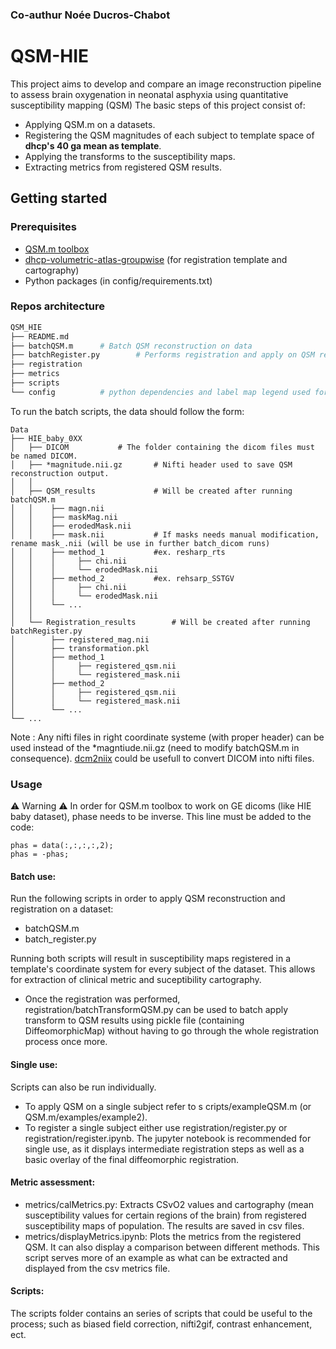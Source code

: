 ### Co-authur Noée Ducros-Chabot
# QSM-HIE
This project aims to develop and compare an image reconstruction pipeline to assess brain oxygenation in neonatal asphyxia using quantitative susceptibility mapping (QSM)
The basic steps of this project consist of: 
- Applying QSM.m on a datasets. 
- Registering the QSM magnitudes of each subject to template space of **dhcp's 40 ga mean as template**.
- Applying the transforms to the susceptibility maps.
- Extracting metrics from registered QSM results.

## Getting started

### Prerequisites

* [QSM.m toolbox](https://github.com/kamesy/QSM.m.git)
* [dhcp-volumetric-atlas-groupwise](https://gin.g-node.org/BioMedIA/dhcp-volumetric-atlas-groupwise.git) (for registration template and cartography)
* Python packages (in config/requirements.txt)
 
### Repos architecture
```bash
QSM_HIE
├── README.md
├── batchQSM.m 		# Batch QSM reconstruction on data
├── batchRegister.py		# Performs registration and apply on QSM results on all subjects.
├── registration
├── metrics
├── scripts
└── config 			# python dependencies and label map legend used for cartography. 
```

To run the batch scripts, the data should follow the form: 
```
Data
├── HIE_baby_0XX
│   ├── DICOM			# The folder containing the dicom files must be named DICOM.
│   ├── *magnitude.nii.gz		# Nifti header used to save QSM reconstruction output.
│   │
│   ├── QSM_results 			# Will be created after running batchQSM.m
│   │    ├── magn.nii			
│   │    ├── maskMag.nii
│   │    ├── erodedMask.nii
│   │    ├── mask.nii			# If masks needs manual modification, rename mask_.nii (will be use in further batch_dicom runs)
│   │    ├── method_1 			#ex. resharp_rts
│   │    │     ├── chi.nii
│   │    │     └── erodedMask.nii
│   │    ├── method_2 			#ex. rehsarp_SSTGV
│   │    │     ├── chi.nii
│   │    │     └── erodedMask.nii
│   │    └── ... 
│   │
│   └── Registration_results 		# Will be created after running batchRegister.py
│        ├── registered_mag.nii
│        ├── transformation.pkl
│        ├── method_1
│        │     ├── registered_qsm.nii
│        │     └── registered_mask.nii
│        ├── method_2
│        │     ├── registered_qsm.nii
│        │     └── registered_mask.nii
│        └── ... 
└── ...

```
Note : Any nifti files in right coordinate systeme (with proper header) can be used instead of the *magntiude.nii.gz (need to modify batchQSM.m in consequence). [dcm2niix](https://github.com/rordenlab/dcm2niix) could be usefull to convert DICOM into nifti files.

### Usage
:warning: Warning :warning: In order for QSM.m toolbox to work on GE dicoms (like HIE baby dataset), phase needs to be inverse. This line must be added to the code: 
```
phas = data(:,:,:,:,2);
phas = -phas;
```
#### Batch use:
Run the following scripts in order to apply QSM reconstruction and registration on a dataset:
- batchQSM.m
- batch_register.py

Running both scripts will result in susceptibility maps registered in a template's coordinate system for every subject of the dataset. This allows for extraction of clinical metric and suceptibility cartography.

- Once the registration was performed, registration/batchTransformQSM.py can be used to batch apply transform to QSM results using pickle file (containing DiffeomorphicMap) without having to go through the whole registration process once more.

#### Single use: 
Scripts can also be run individually. 
- To apply QSM on a single subject refer to s cripts/exampleQSM.m (or QSM.m/examples/example2). 
- To register a single subject either use registration/register.py or registration/register.ipynb. The jupyter notebook is recommended for single use, as it displays intermediate registration steps as well as a basic overlay of the final diffeomorphic registration. 

#### Metric assessment: 
- metrics/calMetrics.py: Extracts CSvO2 values and cartography (mean susceptibility values for certain regions of the brain) from registered susceptibility maps of population. The results are saved in csv files. 
- metrics/displayMetrics.ipynb: Plots the metrics from the registered QSM. It can also display a comparison between different methods. This script serves more of an example as what can be extracted and displayed from the csv metrics file.

#### Scripts:
The scripts folder contains an series of scripts that could be useful to the process; such as biased field correction, nifti2gif, contrast enhancement, ect.


